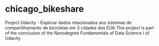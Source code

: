 # chicago_bikeshare
Project Udacity -  Explorar dados relacionados aos sistemas de compartilhamento de bicicletas em 3 cidades dos EUA
This project is part of the conclusion of the Nanodegree Fundamentals of Data Science I of Udacity
